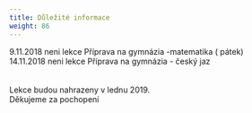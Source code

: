 ```yaml
---
title: Důležité informace
weight: 86
---
```

9.11.2018 neni lekce Příprava na gymnázia -matematika ( pátek)\
14.11.2018 neni lekce Příprava na gymnázia - český jaz\
\
\
Lekce budou nahrazeny v lednu 2019.\
Děkujeme za pochopení
